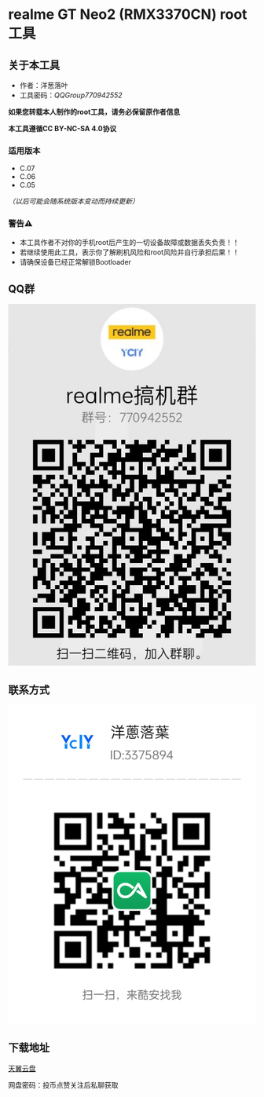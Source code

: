 # realme GT Neo2 (RMX3370CN) root工具

## 关于本工具
- 作者：洋葱落叶
- 工具密码：*QQGroup770942552*

**如果您转载本人制作的root工具，请务必保留原作者信息**

**本工具遵循CC BY-NC-SA 4.0协议**

### 适用版本
- C.07
- C.06
- C.05

*（以后可能会随系统版本变动而持续更新）*

### 警告⚠️
- 本工具作者不对你的手机root后产生的一切设备故障或数据丢失负责！！
- 若继续使用此工具，表示你了解刷机风险和root风险并自行承担后果！！
- 请确保设备已经正常解锁Bootloader

## QQ群
![qq](realme_ycly.png)

## 联系方式
![coolapk_ycly](coolapk.png)

## 下载地址
[天翼云盘](https://cloud.189.cn/t/i2eEZj6byEFr)

网盘密码：投币点赞关注后私聊获取

